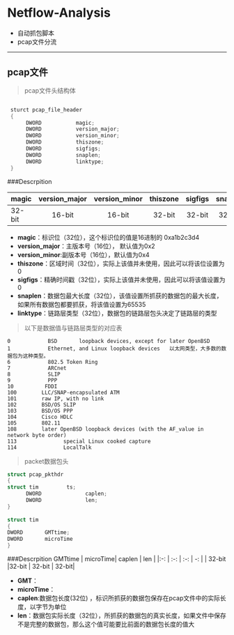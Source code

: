 # Netflow-Analysis

- 自动抓包脚本
- pcap文件分流

---
## pcap文件

> pcap文件头结构体

```c++

 sturct pcap_file_header
 {
      DWORD           magic;
      DWORD           version_major;
      DWORD           version_minor;
      DWORD           thiszone;
      DWORD           sigfigs;
      DWORD           snaplen;
      DWORD           linktype;
 }

```
###Descrpition

magic | version_major | version_minor | thiszone | sigfigs | snaplen | linktype
| -   | :-:           | :-:           | :-:      | :-:     | :-:     |     -:  |
32-bit | 16-bit | 16-bit| 32-bit | 32-bit|32-bit|32-bit

- **magic**：标识位（32位），这个标识位的值是16进制的 0xa1b2c3d4
- **version_major**：主版本号（16位）， 默认值为0x2
- **version_minor**:副版本号（16位），默认值为0x4
- **thiszone**：区域时间（32位），实际上该值并未使用，因此可以将该位设置为0
- **sigfigs**：精确时间戳（32位），实际上该值并未使用，因此可以将该值设置为0
- **snaplen**：数据包最大长度（32位），该值设置所抓获的数据包的最大长度，如果所有数据包都要抓获，将该值设置为65535
- **linktype**：链路层类型（32位），数据包的链路层包头决定了链路层的类型

> 以下是数据值与链路层类型的对应表
```
0            BSD       loopback devices, except for later OpenBSD
1            Ethernet, and Linux loopback devices   以太网类型，大多数的数据包为这种类型。
6            802.5 Token Ring
7            ARCnet
8            SLIP
9            PPP
10          FDDI
100        LLC/SNAP-encapsulated ATM
101        raw IP, with no link
102        BSD/OS SLIP
103        BSD/OS PPP
104        Cisco HDLC
105        802.11
108        later OpenBSD loopback devices (with the AF_value in network byte order)
113               special Linux cooked capture
114               LocalTalk
```

>packet数据包头
```c
struct pcap_pkthdr
{
struct tim         ts;
      DWORD              caplen;
      DWORD              len;
}
 
struct tim
{
DWORD       GMTtime;
DWORD       microTime
}

```
###Descrpition
GMTtime | microTime| caplen | len |
|:-:    | :-:      | :-:    |  -: |
| 32-bit |32-bit   | 32-bit | 32-bit|

- **GMT**：
- **microTime**：
- **caplen**:数据包长度(32位) ，标识所抓获的数据包保存在pcap文件中的实际长度，以字节为单位
- **len**：数据包实际长度（32位），所抓获的数据包的真实长度，如果文件中保存不是完整的数据包，那么这个值可能要比前面的数据包长度的值大



